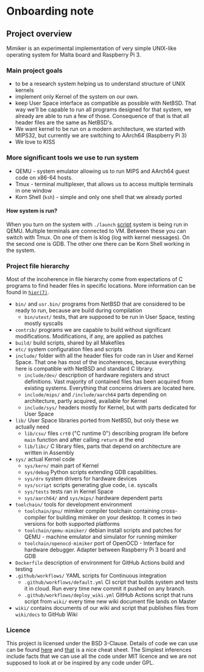 # Onboarding note

## Project overview

Mimiker is an experimental implementation of very simple UNIX-like operating
system for Malta board and Raspberry Pi 3.

### Main project goals

* to be a research system helping us to understand structure of UNIX kernels
* implement only Kernel of the system on our own.
* keep User Space interface as compatible as possible with
  NetBSD. That way we'll be capable to run all programs designed for that
  system, we already are able to run a few of those. Consequence of that
  is that all header files are the same as NetBSD's.
* We want kernel to be run on a modern architecture, we started with MIPS32,
  but currently we are switching to AArch64 (Raspberry Pi 3)
* We love to KISS

### More significant tools we use to run system

* QEMU - system emulator allowing us to run MIPS and AArch64 guest code
  on x86-64 hosts.
* Tmux - terminal multiplexer, that allows us to access multiple terminals in
  one window
* Korn Shell (`ksh`) - simple and only one shell that we already ported

#### How system is run?

When you turn on the system with `./launch` [script][1] system is being run in QEMU.
Multiple terminals are connected to VM. Between these you can switch with Tmux.
On one of them is klog (log with kernel messages). On the second one is GDB.
The other one there can be Korn Shell working in the system.

### Project file hierarchy

Most of the incoherence in file hierarchy come from expectations of C
programs to find header files in specific locations.
More information can be found in [`hier(7)`][2].

* `bin/` and `usr.bin/` programs from NetBSD that are
  considered to be ready to run, because are build during compilation
  * `bin/utest/` tests, that are supposed to be run in User Space,
    testing mostly syscalls
* `contrib/` programs we are capable to build without significant modifications.
  Modifications, if any, are applied as patches
* `build/` build scripts, shared by all Makefiles
* `etc/` system configuration files and scripts
* `include/` folder with all the header files for code ran in User and Kernel
  Space. That one has most of the incoherences, because
  everything here is compatible with NetBSD and standard C library.
  * `include/dev/` description of hardware registers and struct definitions.
  Vast majority of contained files has been acquired from existing systems.
  Everything that concerns drivers are located here.
  * `include/mips/` and `/include/aarch64` parts depending on architecture,
    partly acquired, available for Kernel
  * `include/sys/` headers mostly for Kernel, but with parts dedicated for
    User Space
* `lib/` User Space libraries ported from NetBSD, but only these we actually need
  * `lib/csu/` files `crt0` ("C runtime 0") describing program life before
  `main` function and after calling `return` at the end
  * `lib/libc/` C library files, parts that depend on architecture are written
    in Assembly
* `sys/` actual Kernel code
  * `sys/kern/` main part of Kernel
  * `sys/debug` Python scripts extending GDB capabilities.
  * `sys/drv` system drivers for hardware devices
  * `sys/script` scripts generating glue code, i.e. syscalls
  * `sys/tests` tests ran in Kernel Space
  * `sys/aarch64/` and `sys/mips/` hardware dependent parts
* `toolchain/` tools for development environment
  * `toolchain/gnu/` mimiker compiler toolchain containing
    cross-compiler for building mimiker on your desktop.
    It comes in two versions for both supported platforms
  * `toolchain/qemu-mimiker/` debian install scripts and patches for QEMU -
    machine emulator and simulator for running mimiker
  * `toolchain/openocd-mimiker` port of OpenOCD -
    Interface for hardware debugger. Adapter between Raspberry Pi 3 board and GDB
* `Dockerfile` description of environment for GitHub Actions build and testing
* `.github/workflows/` YAML scripts for Continuous integration
  * `.github/workflows/default.yml` CI script that builds system and
    tests it in cloud. Run every time new commit it pushed on any branch.
  * `.github/workflows/deploy_wiki.yml` GitHub Actions script that runs
    script from `wiki/` every time new wiki document file lands on Master
* `wiki/` contains documents of our wiki and script
  that publishes files from `wiki/docs` to GitHub Wiki

### Licence

This project is licensed under the BSD 3-Clause. Details of code we can
use can be found [here][3] and [that][4] is a nice cheat sheet.
The Simplest inferences include facts that we can use all the code under MIT
licence and we are not supposed to look at or be inspired by any code
under GPL.

[1]: https://github.com/cahirwpz/mimiker#readme
[2]: https://man.netbsd.org/hier.7
[3]: https://en.wikipedia.org/wiki/License_compatibility
[4]: https://en.wikipedia.org/wiki/License_compatibility#/media/File:Floss-license-slide-image.svg

